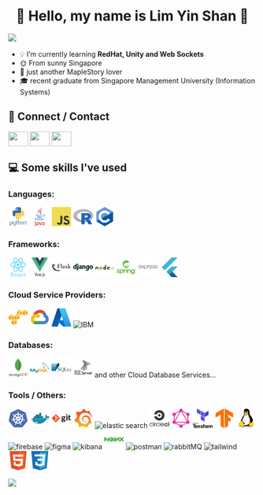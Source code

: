 
<h1 align="center">👋 Hello, my name is Lim Yin Shan 🥳</h1>
<!-- <h3 align="center">I am a cloud engineer / solution architect / software engineer / game developer enthusiast</h3> -->

![](https://readme-typing-svg.demolab.com?font=Fira+Code&duration=2500&pause=1000&color=F72727&vCenter=true&width=600&height=20&lines=I+am+a+cloud+engineer+enthusiast!;I+am+a+software+engineer+enthusiast!;I+am+a+solution+architect+enthusiast!;I+am+a+game+developer+enthusiast!)

- 💡 I’m currently learning **RedHat, Unity and Web Sockets**  
- 🌞 From sunny Singapore
- 🍄 just another MapleStory lover
- 🎓 recent graduate from Singapore Management University (Information Systems)

<!-- <img src="https://upload.wikimedia.org/wikipedia/commons/thumb/d/d8/Red_Hat_logo.svg/1280px-Red_Hat_logo.svg.png" width="50" height="40"/> <img src="https://raw.githubusercontent.com/devicons/devicon/master/icons/unity/unity-original-wordmark.svg" width="40" height="40"/> <img src="https://raw.githubusercontent.com/devicons/devicon/master/icons/socketio/socketio-original-wordmark.svg" width="40" height="40"/> -->
 
<h2>📇 Connect / Contact</h2>

<p align="left">
  <a href="https://www.linkedin.com/in/lim-yin-shan/"><img src="https://cdn.jsdelivr.net/npm/simple-icons@3.0.1/icons/linkedin.svg" align="center" height="30" width="40"/></a>
  <a href="https://github.com/jenniupdates/"><img src="https://cdn.jsdelivr.net/npm/simple-icons@3.0.1/icons/github.svg" align="center" height="30" width="40"/></a>
  <a href="mailto:ysimptstuff@gmail.com"><img src="https://cdn.jsdelivr.net/npm/simple-icons@3.0.1/icons/gmail.svg" align="center" height="30" width="40"/></a>
</p>

<h2>💻 Some skills I've used</h2>

<h3 align="left">Languages:</h3>
<p align="left">
  <img src="https://raw.githubusercontent.com/devicons/devicon/master/icons/python/python-original-wordmark.svg" width="40" height="40" alt="python"/>
  <img src="https://raw.githubusercontent.com/devicons/devicon/master/icons/java/java-original-wordmark.svg" width="40" height="40" alt="java"/>
  <img src="https://raw.githubusercontent.com/devicons/devicon/master/icons/javascript/javascript-original.svg" width="40" height="40" alt="javascript"/>
  <img src="https://raw.githubusercontent.com/devicons/devicon/master/icons/r/r-original.svg" width="40" height="40" alt="R"/>
  <img src="https://raw.githubusercontent.com/devicons/devicon/master/icons/c/c-original.svg" width="40" height="40" alt="C"/>
</p>

<h3 align="left">Frameworks:</h3>
<p align="left">
  <img src="https://raw.githubusercontent.com/devicons/devicon/master/icons/react/react-original-wordmark.svg" width="40" height="40" alt="react"/>
  <img src="https://raw.githubusercontent.com/devicons/devicon/master/icons/vuejs/vuejs-original-wordmark.svg" width="40" height="40" alt="vueJS"/>
  <img src="https://raw.githubusercontent.com/devicons/devicon/master/icons/flask/flask-original-wordmark.svg" width="40" height="40" alt="flask"/>
  <img src="https://raw.githubusercontent.com/devicons/devicon/master/icons/django/django-plain-wordmark.svg" width="40" height="40" alt="django"/>
  <img src="https://raw.githubusercontent.com/devicons/devicon/master/icons/nodejs/nodejs-original-wordmark.svg" width="40" height="40" alt="node"/>
  <img src="https://raw.githubusercontent.com/devicons/devicon/master/icons/spring/spring-original-wordmark.svg" width="40" height="40" alt="springboot"/>
  <img src="https://raw.githubusercontent.com/devicons/devicon/master/icons/express/express-original-wordmark.svg" width="40" height="40" alt="express"/>
  <img src="https://raw.githubusercontent.com/devicons/devicon/master/icons/flutter/flutter-original.svg" width="40" height="40" alt="flutter"/>
</p>

<h3 align="left">Cloud Service Providers:</h3>
<p align="left">
  <img src="https://raw.githubusercontent.com/devicons/devicon/master/icons/amazonwebservices/amazonwebservices-original.svg" width="40" height="40" alt="AWS"/>
  <img src="https://raw.githubusercontent.com/devicons/devicon/master/icons/googlecloud/googlecloud-original.svg" width="40" height="40" alt="GCP"/>
  <img src="https://raw.githubusercontent.com/devicons/devicon/master/icons/azure/azure-original.svg" width="40" height="40" alt="Azure"/>
  <img src="https://www.ibm.com/brand/experience-guides/developer/b1db1ae501d522a1a4b49613fe07c9f1/01_8-bar-positive.svg" width="40" height="40" alt="IBM"/>
</p>

<h3 align="left">Databases:</h3>
<p align="left">
  <img src="https://raw.githubusercontent.com/devicons/devicon/master/icons/mongodb/mongodb-original-wordmark.svg" width="40" height="40" alt="mongodb"/>
  <img src="https://raw.githubusercontent.com/devicons/devicon/master/icons/mysql/mysql-original-wordmark.svg" width="40" height="40" alt="MySQL"/>
  <img src="https://raw.githubusercontent.com/devicons/devicon/master/icons/sqlite/sqlite-original-wordmark.svg" width="40" height="40" alt="sqlite"/>
  <img src="https://raw.githubusercontent.com/devicons/devicon/master/icons/microsoftsqlserver/microsoftsqlserver-plain-wordmark.svg" width="40" height="40" alt="sql server"/>
  and other Cloud Database Services...
</p>

<h3 align="left">Tools / Others:</h3>
<p align="left">
  <img src="https://raw.githubusercontent.com/devicons/devicon/master/icons/kubernetes/kubernetes-plain.svg" width="40" height="40" alt="kubernetes"/>
  <img src="https://raw.githubusercontent.com/devicons/devicon/master/icons/docker/docker-original.svg" width="40" height="40" alt="docker">
  <img src="https://raw.githubusercontent.com/devicons/devicon/master/icons/git/git-original-wordmark.svg" width="40" height="40" alt="git"/>
  <img src="https://raw.githubusercontent.com/devicons/devicon/master/icons/grafana/grafana-original.svg" width="40" height="40" alt="grafana"/>
  <img src="https://images.contentstack.io/v3/assets/bltefdd0b53724fa2ce/blt601c406b0b5af740/620577381692951393fdf8d6/elastic-logo-cluster.svg" width="40" height="40" alt="elastic search"/>
  <img src="https://raw.githubusercontent.com/devicons/devicon/master/icons/circleci/circleci-plain-wordmark.svg" width="40" height="40" alt="circleci"/>
  <img src="https://raw.githubusercontent.com/devicons/devicon/master/icons/graphql/graphql-plain.svg" width="40" height="40" alt="graphQL"/>
  <img src="https://raw.githubusercontent.com/devicons/devicon/master/icons/terraform/terraform-original-wordmark.svg" width="40" height="40" alt="terraform"/>
  <img src="https://raw.githubusercontent.com/devicons/devicon/master/icons/tensorflow/tensorflow-original.svg" width="40" height="40" alt="tensorflow"/>
  <img src="https://raw.githubusercontent.com/devicons/devicon/master/icons/linux/linux-original.svg" width="40" height="40" alt="linux"/>
  <img src="https://www.vectorlogo.zone/logos/firebase/firebase-icon.svg" alt="firebase" width="40" height="40" alt="firebase"/>
  <img src="https://www.vectorlogo.zone/logos/figma/figma-icon.svg" alt="figma" width="40" height="40" alt="figma"/>
  <img src="https://www.vectorlogo.zone/logos/elasticco_kibana/elasticco_kibana-icon.svg" alt="kibana" width="40" height="40" alt="kibana"/>
  <img src="https://raw.githubusercontent.com/devicons/devicon/master/icons/nginx/nginx-original.svg" width="40" height="40" alt="nginx"/>
  <img src="https://www.vectorlogo.zone/logos/getpostman/getpostman-icon.svg" alt="postman" width="40" height="40" alt="postman"/>
  <img src="https://www.vectorlogo.zone/logos/rabbitmq/rabbitmq-icon.svg" alt="rabbitMQ" width="40" height="40" alt="rabbitMQ"/>
  <img src="https://www.vectorlogo.zone/logos/tailwindcss/tailwindcss-icon.svg" alt="tailwind" width="40" height="40" alt="tailwindCSS"/>
  <img src="https://raw.githubusercontent.com/devicons/devicon/master/icons/html5/html5-original.svg" width="40" height="40" alt="HTML5"/>
  <img src="https://raw.githubusercontent.com/devicons/devicon/master/icons/css3/css3-original.svg" width="40" height="40" alt="CSS"/>
</p>

![](https://streak-stats.demolab.com?user=jenniupdates&theme=blood&hide_border=true&border_radius=15&background=F8F8F8&hide_current_streak=true)
